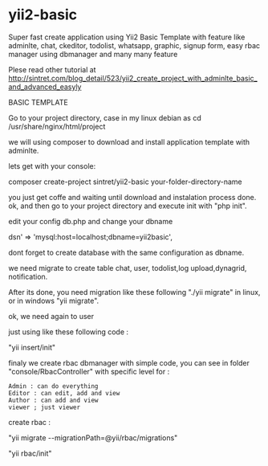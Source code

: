 # yii2-basic
Super fast create application using Yii2 Basic Template with feature like adminlte, chat, ckeditor, todolist, whatsapp, graphic, signup form, easy rbac manager using dbmanager and many many feature

Plese read other tutorial at <a href="http://sintret.com/blog_detail/523/yii2_create_project_with_adminlte_basic_and_advanced_easyly">http://sintret.com/blog_detail/523/yii2_create_project_with_adminlte_basic_and_advanced_easyly</a>

BASIC TEMPLATE

Go to your project directory, case in my linux debian as  cd /usr/share/nginx/html/project

we will using composer to download and install application template with adminlte.

lets get with your console:

composer create-project sintret/yii2-basic your-folder-directory-name

you just get coffe and waiting until download and instalation process done. ok, and then go to your project directory and execute init with "php init".

edit your config db.php and change your dbname

dsn' => 'mysql:host=localhost;dbname=yii2basic',

dont forget to create database with the same configuration as dbname.

 

we need migrate to create table chat, user, todolist,log upload,dynagrid, notification.

After its done, you need migration like these following "./yii migrate" in linux, or in windows "yii migrate".

 

ok, we need again to user

just using like these following code :

"yii insert/init"

 

finaly we create rbac dbmanager with simple code, you can see in folder "console/RbacController" with specific level for :

    Admin : can do everything
    Editor : can edit, add and view
    Author : can add and view
    viewer ; just viewer

 create rbac :

"yii migrate --migrationPath=@yii/rbac/migrations"

"yii rbac/init"